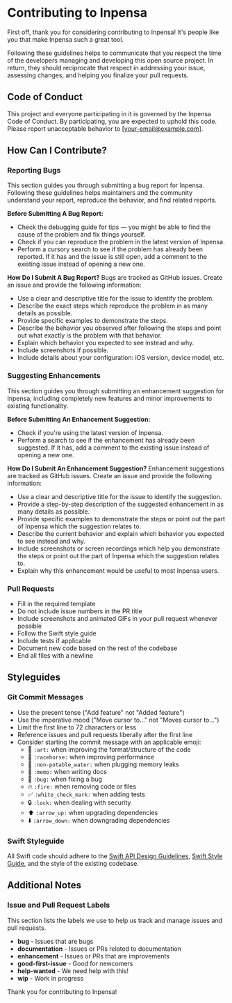 # Contributing to Inpensa

First off, thank you for considering contributing to Inpensa! It's people like you that make Inpensa such a great tool.

Following these guidelines helps to communicate that you respect the time of the developers managing and developing this open source project. In return, they should reciprocate that respect in addressing your issue, assessing changes, and helping you finalize your pull requests.

## Code of Conduct

This project and everyone participating in it is governed by the Inpensa Code of Conduct. By participating, you are expected to uphold this code. Please report unacceptable behavior to [your-email@example.com].

## How Can I Contribute?

### Reporting Bugs

This section guides you through submitting a bug report for Inpensa. Following these guidelines helps maintainers and the community understand your report, reproduce the behavior, and find related reports.

**Before Submitting A Bug Report:**
- Check the debugging guide for tips — you might be able to find the cause of the problem and fix things yourself.
- Check if you can reproduce the problem in the latest version of Inpensa.
- Perform a cursory search to see if the problem has already been reported. If it has and the issue is still open, add a comment to the existing issue instead of opening a new one.

**How Do I Submit A Bug Report?**
Bugs are tracked as GitHub issues. Create an issue and provide the following information:

- Use a clear and descriptive title for the issue to identify the problem.
- Describe the exact steps which reproduce the problem in as many details as possible.
- Provide specific examples to demonstrate the steps.
- Describe the behavior you observed after following the steps and point out what exactly is the problem with that behavior.
- Explain which behavior you expected to see instead and why.
- Include screenshots if possible.
- Include details about your configuration: iOS version, device model, etc.

### Suggesting Enhancements

This section guides you through submitting an enhancement suggestion for Inpensa, including completely new features and minor improvements to existing functionality.

**Before Submitting An Enhancement Suggestion:**
- Check if you're using the latest version of Inpensa.
- Perform a search to see if the enhancement has already been suggested. If it has, add a comment to the existing issue instead of opening a new one.

**How Do I Submit An Enhancement Suggestion?**
Enhancement suggestions are tracked as GitHub issues. Create an issue and provide the following information:

- Use a clear and descriptive title for the issue to identify the suggestion.
- Provide a step-by-step description of the suggested enhancement in as many details as possible.
- Provide specific examples to demonstrate the steps or point out the part of Inpensa which the suggestion relates to.
- Describe the current behavior and explain which behavior you expected to see instead and why.
- Include screenshots or screen recordings which help you demonstrate the steps or point out the part of Inpensa which the suggestion relates to.
- Explain why this enhancement would be useful to most Inpensa users.

### Pull Requests

- Fill in the required template
- Do not include issue numbers in the PR title
- Include screenshots and animated GIFs in your pull request whenever possible
- Follow the Swift style guide
- Include tests if applicable
- Document new code based on the rest of the codebase
- End all files with a newline

## Styleguides

### Git Commit Messages

- Use the present tense ("Add feature" not "Added feature")
- Use the imperative mood ("Move cursor to..." not "Moves cursor to...")
- Limit the first line to 72 characters or less
- Reference issues and pull requests liberally after the first line
- Consider starting the commit message with an applicable emoji:
    - 🎨 `:art:` when improving the format/structure of the code
    - 🐎 `:racehorse:` when improving performance
    - 🚱 `:non-potable_water:` when plugging memory leaks
    - 📝 `:memo:` when writing docs
    - 🐛 `:bug:` when fixing a bug
    - 🔥 `:fire:` when removing code or files
    - ✅ `:white_check_mark:` when adding tests
    - 🔒 `:lock:` when dealing with security
    - ⬆️ `:arrow_up:` when upgrading dependencies
    - ⬇️ `:arrow_down:` when downgrading dependencies

### Swift Styleguide

All Swift code should adhere to the [Swift API Design Guidelines](https://swift.org/documentation/api-design-guidelines/), [Swift Style Guide](https://google.github.io/swift/), and the style of the existing codebase.

## Additional Notes

### Issue and Pull Request Labels

This section lists the labels we use to help us track and manage issues and pull requests.

* **bug** - Issues that are bugs
* **documentation** - Issues or PRs related to documentation
* **enhancement** - Issues or PRs that are improvements
* **good-first-issue** - Good for newcomers
* **help-wanted** - We need help with this!
* **wip** - Work in progress

Thank you for contributing to Inpensa! 